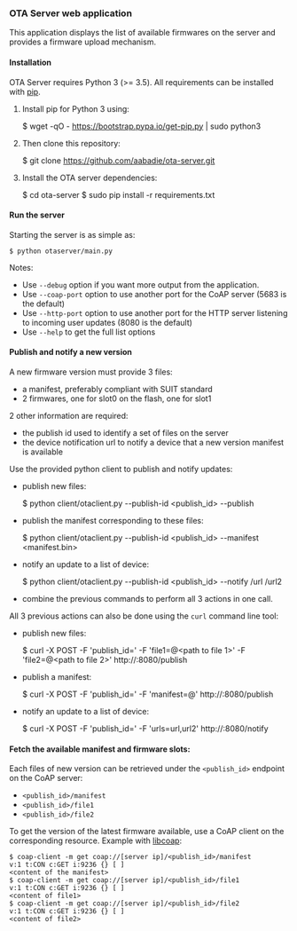 ### OTA Server web application

This application displays the list of available firmwares on the server and
provides a firmware upload mechanism.

#### Installation

OTA Server requires Python 3 (>= 3.5).
All requirements can be installed with [pip](https://github.com/pypa/pip).

1. Install pip for Python 3 using:

    $ wget -qO - https://bootstrap.pypa.io/get-pip.py | sudo python3

2. Then clone this repository:

    $ git clone https://github.com/aabadie/ota-server.git

3. Install the OTA server dependencies:

    $ cd ota-server
    $ sudo pip install -r requirements.txt

#### Run the server

Starting the server is as simple as:

    $ python otaserver/main.py

Notes:

- Use `--debug` option if you want more output from the application.
- Use `--coap-port` option to use another port for the CoAP server (5683 is the
  default)
- Use `--http-port` option to use another port for the HTTP server listening
  to incoming user updates (8080 is the default)
- Use `--help` to get the full list options

#### Publish and notify a new version

A new firmware version must provide 3 files:
- a manifest, preferably compliant with SUIT standard
- 2 firmwares, one for slot0 on the flash, one for slot1

2 other information are required:
- the publish id used to identify a set of files on the server
- the device notification url to notify a device that a new version manifest is
  available


Use the provided python client to publish and notify updates:
- publish new files:

    $ python client/otaclient.py --publish-id <publish_id> --publish <file1> <file2>

- publish the manifest corresponding to these files:

    $ python client/otaclient.py --publish-id <publish_id> --manifest <manifest.bin>

- notify an update to a list of device:

    $ python client/otaclient.py --publish-id <publish_id> --notify <device-ip>/url <other-device-ip>/url2

- combine the previous commands to perform all 3 actions in one call.

All 3 previous actions can also be done using the `curl` command line tool:

- publish new files:

    $ curl -X POST -F 'publish_id=<publish-id>' -F 'file1=@<path to file 1>'
        -F 'file2=@<path to file 2>' http://<server address>:8080/publish

- publish a manifest:

    $ curl -X POST -F 'publish_id=<publish-id>' -F 'manifest=@<path to manifest file>' http://<server address>:8080/publish

- notify an update to a list of device:

    $ curl -X POST -F 'publish_id=<publish-id>' -F 'urls=<device-ip/>url,<other-device-ip/>url2' http://<server-address>:8080/notify

#### Fetch the available manifest and firmware slots:

Each files of new version can be retrieved under the `<publish_id>` endpoint on
the CoAP server:

- `<publish_id>/manifest`
- `<publish_id>/file1`
- `<publish_id>/file2`

To get the version of the latest firmware available, use a CoAP client on
the corresponding resource. Example with [libcoap]():

    $ coap-client -m get coap://[server ip]/<publish_id>/manifest
    v:1 t:CON c:GET i:9236 {} [ ]
    <content of the manifest>
    $ coap-client -m get coap://[server ip]/<publish_id>/file1
    v:1 t:CON c:GET i:9236 {} [ ]
    <content of file1>
    $ coap-client -m get coap://[server ip]/<publish_id>/file2
    v:1 t:CON c:GET i:9236 {} [ ]
    <content of file2>

